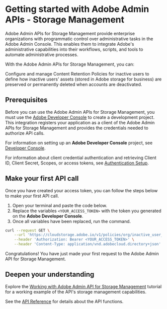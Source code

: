 # Getting started with Adobe Admin APIs - Storage Management

Adobe Admin APIs for Storage Management provide enterprise organizations with programmatic control over administrative tasks in the Adobe Admin Console. This enables them to integrate Adobe's administrative capabilities into their workflows, scripts, and tools to automate administrative processes.

With the Adobe Admin APIs for Storage Management, you can:

Configure and manage Content Retention Policies for inactive users to define how inactive users' assets (stored in Adobe storage for business)  are preserved or permanently deleted when accounts are deactivated.

## Prerequisites

Before you can use the Adobe Admin APIs for Storage Management, you must use the [Adobe Developer Console](https://developer.adobe.com/) to create a development project. This integration registers your application as a client of the Adobe Admin APIs for Storage Management and provides the credentials needed to authorize API calls.

For information on setting up an **Adobe Developer Console** project, see [Developer Console](./console.md).

For information about client credential authentication and retrieving Client ID, Client Secret, Scopes, or access tokens, see [Authentication Setup](./authentication.md).

## Make your first API call

Once you have created your access token, you can follow the steps below to make your first API call.

1. Open your terminal and paste the code below.
2. Replace the variables `<YOUR_ACCESS_TOKEN>` with the token you generated on the **Adobe Developer Console**.
3. Once all variables have been replaced, run the command.

```bash
curl --request GET \
    --url 'https://cloudstorage.adobe.io/v1/policies/org/inactive_user_content_purge' \
    --header 'Authorization: Bearer <YOUR_ACCESS_TOKEN>' \
    --header 'Content-Type: application/vnd.adobecloud.directory+json'
```

Congratulations! You have just made your first request to the Adobe Admin API for Storage Management.

## Deepen your understanding

Explore the [Working with Adobe Admin API for Storage Management](../quick-start/index.md) tutorial for a working example of the API's storage management capabilities.

See the [API Reference](https://dummy-link-to-api-reference.com) for details about the API functions.
